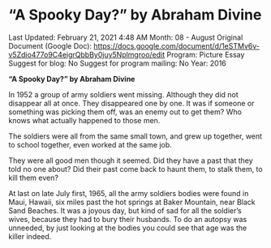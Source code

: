 # “A Spooky Day?” by Abraham Divine

Last Updated: February 21, 2021 4:48 AM
Month: 08 - August
Original Document (Google Doc): https://docs.google.com/document/d/1eSTMv6v-v5Zdio477o9C4eigrQbbBy0juy5Nplmgroo/edit
Program: Picture Essay
Suggest for blog: No
Suggest for program mailing: No
Year: 2016

**“A Spooky Day?” by Abraham Divine**

In 1952 a group of army soldiers went missing. Although they did not disappear all at once. They disappeared one by one. It was if someone or something was picking them off, was an enemy out to get them? Who knows what actually happened to those men.

The soldiers were all from the same small town, and grew up together, went to school together, even worked at the same job.

They were all good men though it seemed. Did they have a past that they told no one about? Did their past come back to haunt them, to stalk them, to kill them even?

At last on late July first, 1965, all the army soldiers bodies were found in Maui, Hawaii, six miles past the hot springs at Baker Mountain, near Black Sand Beaches. It was a joyous day, but kind of sad for all the soldier’s wives, because they had to bury their husbands. To do an autopsy was unneeded, by just looking at the bodies you could see that age was the killer indeed.